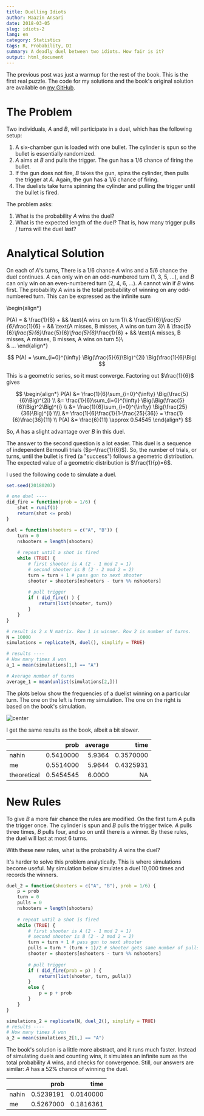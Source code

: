```yaml
---
title: Duelling Idiots
author: Maazin Ansari
date: 2018-03-05
slug: idiots-2
lang: en
category: Statistics
tags: R, Probability, DI
summary: A deadly duel between two idiots. How fair is it?
output: html_document
---
```




The previous post was just a warmup for the rest of the book. This is the first real puzzle. The code for my solutions and the book's original solution are available on [my GitHub](https://github.com/maazinansari/Duelling-Idiots). 

# The Problem

Two individuals, *A* and *B*, will participate in a duel, which has the following setup:

1. A six-chamber gun is loaded with one bullet. The cylinder is spun so the bullet is essentially randomized. 
2. *A* aims at *B* and pulls the trigger. The gun has a 1/6 chance of firing the bullet. 
3. If the gun does not fire, *B* takes the gun, spins the cylinder, then pulls the trigger at *A*. 
Again, the gun has a 1/6 chance of firing.
4. The duelists take turns spinning the cylinder and pulling the trigger until the bullet is fired.

The problem asks:

1. What is the probability *A* wins the duel?
2. What is the expected length of the duel? That is, how many trigger pulls / turns will the duel last?

# Analytical Solution

On each of *A*'s turns, There is a 1/6 chance *A* wins and a 5/6 chance the duel continues. *A* can only win on an odd-numbered turn (1, 3, 5, ...), and *B* can only win on an even-numbered turn (2, 4, 6, ...). *A* cannot win if *B* wins first. The probability *A* wins is the total probability of winning on any odd-numbered turn. This can be expressed as the infinite sum



\begin{align*}

 P(A) = & \frac{1}{6} + && \text{A wins on turn 1}\\
        & \frac{5}{6}*\frac{5}{6}*\frac{1}{6} + && \text{A misses, B misses, A wins on turn 3}\\
        & \frac{5}{6}*\frac{5}{6}*\frac{5}{6}*\frac{5}{6}*\frac{1}{6} + 
        && \text{A misses, B misses, A misses, B misses, A wins on turn 5}\\\
        & ...
\end{align*}


$$
 P(A) = \sum_{i=0}^{\infty}
 \Big(\frac{5}{6}\Big)^{2i}
 \Big(\frac{1}{6}\Big)
$$

This is a geometric series, so it must converge. Factoring out $\frac{1}{6}$ gives 

$$
\begin{align*}
 P(A) 
 &= \frac{1}{6}\sum_{i=0}^{\infty} \Big(\frac{5}{6}\Big)^{2i} \\
 &= \frac{1}{6}\sum_{i=0}^{\infty} \Big(\Big(\frac{5}{6}\Big)^2\Big)^{i} \\
 &= \frac{1}{6}\sum_{i=0}^{\infty} \Big(\frac{25}{36}\Big)^{i} \\\\
 &= \frac{1}{6}\frac{1}{1-\frac{25}{36}} = \frac{1}{6}\frac{36}{11} \\
 P(A) &= \frac{6}{11} \approx 0.54545
\end{align*}
$$

So, *A* has a slight advantage over *B* in this duel.

The answer to the second question is a lot easier. This duel is a sequence of independent Bernoulli trials ($p=\frac{1}{6}$). So, the number of trials, or turns, until the bullet is fired (a "success") follows a geometric distribution. The expected value of a geometric distribution is 
$\frac{1}{p}=6$.

I used the following code to simulate a duel. 


```r
set.seed(20180207)

# one duel ----
did_fire = function(prob = 1/6) {
    shot = runif(1)
    return(shot <= prob)
}

duel = function(shooters = c("A", "B")) {
    turn = 0
    nshooters = length(shooters)
    
    # repeat until a shot is fired
    while (TRUE) {
        # first shooter is A (2 - 1 mod 2 = 1)
        # second shooter is B (2 - 2 mod 2 = 2)
        turn = turn + 1 # pass gun to next shooter
        shooter = shooters[nshooters - turn %% nshooters]
        
        # pull trigger
        if ( did_fire() ) {
            return(list(shooter, turn))
        }
    }
}

# result is 2 x N matrix. Row 1 is winner. Row 2 is number of turns.
N = 10000
simulations = replicate(N, duel(), simplify = TRUE)

# results ----
# How many times A won
a_1 = mean(simulations[1,] == "A")

# Average number of turns 
average_1 = mean(unlist(simulations[2,]))
```

The plots below show the frequencies of a duelist winning on a particular turn. 
The one on the left is from my simulation. The one on the right is based on the book's simulation. 

<img src="../../static/02-idiots/plot1.png" title="center" alt="center" style="display: block; margin: auto;" />

I get the same results as the book, albeit a bit slower.


|            |      prob| average|      time|
|:-----------|---------:|-------:|---------:|
|nahin       | 0.5410000|  5.9364| 0.3570000|
|me          | 0.5514000|  5.9644| 0.4325931|
|theoretical | 0.5454545|  6.0000|        NA|

# New Rules

To give *B* a more fair chance the rules are modified. On the first turn *A* pulls the trigger once. The cylinder is spun and *B* pulls the trigger twice. *A* pulls three times, *B* pulls four, and so on until there is a winner. By these rules, the duel will last at most 6 turns.

With these new rules, what is the probability *A* wins the duel?

It's harder to solve this problem analytically. This is where simulations become useful. My simulation below simulates a duel 10,000 times and records the winners. 


```r
duel_2 = function(shooters = c("A", "B"), prob = 1/6) {
    p = prob
    turn = 0
    pulls = 0
    nshooters = length(shooters)
    
    # repeat until a shot is fired
    while (TRUE) {
        # first shooter is A (2 - 1 mod 2 = 1)
        # second shooter is B (2 - 2 mod 2 = 2)
        turn = turn + 1 # pass gun to next shooter
        pulls = turn * (turn + 1)/2 # shooter gets same number of pulls  + 1
        shooter = shooters[nshooters - turn %% nshooters]
        
        # pull trigger
        if ( did_fire(prob = p) ) {
            return(list(shooter, turn, pulls))
        }
        else {
            p = p + prob
        }
    }
}

simulations_2 = replicate(N, duel_2(), simplify = TRUE)
# results ----
# How many times A won
a_2 = mean(simulations_2[1,] == "A")
```

The book's solution is a little more abstract, and it runs much faster. Instead of simulating duels and counting wins, it simulates an infinite sum as the total probability *A* wins, and checks for convergence. Still, our answers are similar: *A* has a 52% chance of winning the duel.


|      |      prob|      time|
|:-----|---------:|---------:|
|nahin | 0.5239191| 0.0140000|
|me    | 0.5267000| 0.1816361|
